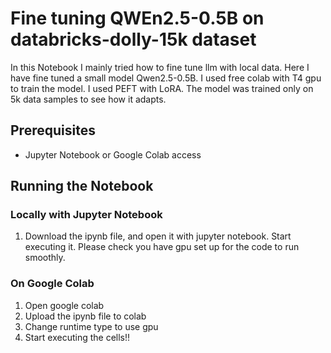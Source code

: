 # Fine tuning QWEn2.5-0.5B on databricks-dolly-15k dataset

In this Notebook I mainly tried how to fine tune llm with local data. Here I have fine tuned a small model Qwen2.5-0.5B. I used free colab with T4 gpu to train the model. I used PEFT with LoRA. The model was trained only on 5k data samples to see how it adapts. 

## Prerequisites
- Jupyter Notebook or Google Colab access

## Running the Notebook

### Locally with Jupyter Notebook

1. Download the ipynb file, and open it with jupyter notebook. Start executing it. Please check you have gpu set up for the code to run smoothly. 

### On Google Colab
1. Open google colab
2. Upload the ipynb file to colab
3. Change runtime type to use gpu
4. Start executing the cells!! 
